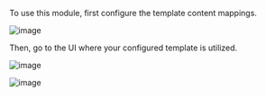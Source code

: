 To use this module, first configure the template content mappings.

![image](../static/img/mapping.png)

Then, go to the UI where your configured template is utilized.

![image](../static/img/login_before.png)

![image](../static/img/login_after.png)
